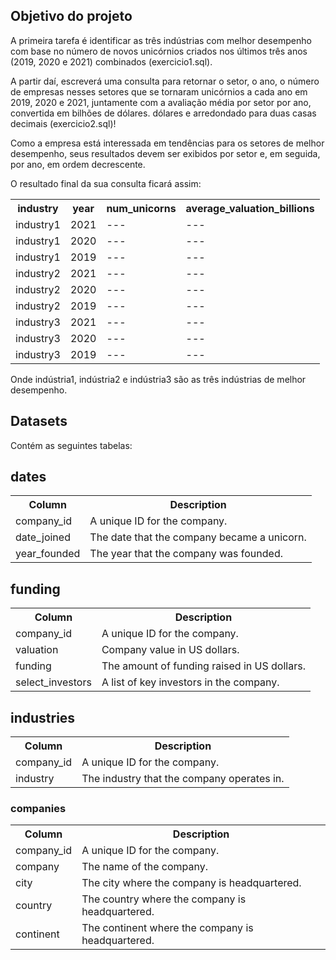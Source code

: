 ## Objetivo do projeto

A primeira tarefa é identificar as três indústrias com melhor desempenho com base no número de novos unicórnios criados nos últimos três anos (2019, 2020 e 2021) combinados (exercicio1.sql).

A partir daí, escreverá uma consulta para retornar o setor, o ano, o número de empresas nesses setores que se tornaram unicórnios a cada ano em 2019, 2020 e 2021, juntamente com a avaliação média por setor por ano, convertida em bilhões de dólares. dólares e arredondado para duas casas decimais (exercicio2.sql)!

Como a empresa está interessada em tendências para os setores de melhor desempenho, seus resultados devem ser exibidos por setor e, em seguida, por ano, em ordem decrescente.

O resultado final da sua consulta ficará assim:

<table>
  <tr>
    <th>industry</th>
    <th>year</th>
    <th>num_unicorns</th>
    <th>average_valuation_billions</th>
  </tr>
  <tr>
    <td>industry1</td>
    <td>2021</td>
    <td>---</td>
    <td>---</td>
  </tr>
  <tr>
    <td>industry1</td>
    <td>2020</td>
    <td>---</td>
    <td>---</td>
  </tr>
  <tr>
    <td>industry1</td>
    <td>2019</td>
    <td>---</td>
    <td>---</td>
  </tr>
  <tr>
    <td>industry2</td>
    <td>2021</td>
    <td>---</td>
    <td>---</td>
  </tr>
  <tr>
    <td>industry2</td>
    <td>2020</td>
    <td>---</td>
    <td>---</td>
  </tr>
  <tr>
    <td>industry2</td>
    <td>2019</td>
    <td>---</td>
    <td>---</td>
  </tr>
  <tr>
    <td>industry3</td>
    <td>2021</td>
    <td>---</td>
    <td>---</td>
  </tr>
  <tr>
    <td>industry3</td>
    <td>2020</td>
    <td>---</td>
    <td>---</td>
  </tr>
  <tr>
    <td>industry3</td>
    <td>2019</td>
    <td>---</td>
    <td>---</td>
  </tr>
</table>

Onde indústria1, indústria2 e indústria3 são as três indústrias de melhor desempenho.

## Datasets

Contém as seguintes tabelas:

## dates

<table>
  <tr>
    <th>Column</th>
    <th>Description</th>	
  </tr>
  <tr>
    <td>company_id</td>
    <td>A unique ID for the company.</td> 
  </tr>
  <tr>
    <td>date_joined</td>
    <td>The date that the company became a unicorn.</td>
  </tr>	    
    <td>year_founded</td>	   
    <td>The year that the company was founded.</td>
  </tr>
</table>	

## funding

 <table>
  <tr>
    <th>Column</th>
    <th>Description</th>	
  </tr>
  <tr>
    <td>company_id</td>
    <td>A unique ID for the company.</td> 
  </tr>
  <tr>
    <td>valuation</td>
    <td>Company value in US dollars.</td>
  </tr>	    
    <td>funding</td>	   
    <td>The amount of funding raised in US dollars.</td>
  </tr>
  </tr>	    
    <td>select_investors</td>	   
    <td>A list of key investors in the company.</td>
  </tr>
</table>

## industries

<table>
  <tr>
    <th>Column</th>
    <th>Description</th>	
  </tr>
  <tr>
    <td>company_id</td>
    <td>A unique ID for the company.</td> 
  </tr>
  <tr>
    <td>industry</td>
    <td>The industry that the company operates in.</td>
</table>	

### companies

 <table>
  <tr>
    <th>Column</th>
    <th>Description</th>	
  </tr>
  <tr>
    <td>company_id</td>
    <td>A unique ID for the company.</td> 
  </tr>
  <tr>
    <td>company</td>
    <td>The name of the company.</td>
  </tr>	    
    <td>city</td>	   
    <td>The city where the company is headquartered.</td>
  </tr>
  </tr>	    
    <td>country</td>	   
    <td>The country where the company is headquartered.</td>
  </tr>
  </tr>	    
    <td>continent</td>	   
    <td>The continent where the company is headquartered.</td>
  </tr>
</table>
	
	
	

